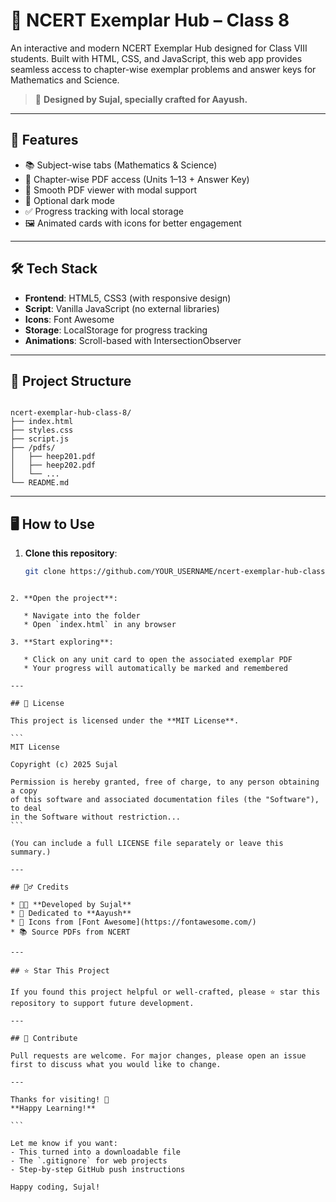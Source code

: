 # 📘 NCERT Exemplar Hub – Class 8

An interactive and modern NCERT Exemplar Hub designed for Class VIII students. Built with HTML, CSS, and JavaScript, this web app provides seamless access to chapter-wise exemplar problems and answer keys for Mathematics and Science.

> 🧠 **Designed by Sujal, specially crafted for Aayush.**

---

## 🚀 Features

- 📚 Subject-wise tabs (Mathematics & Science)
- 📂 Chapter-wise PDF access (Units 1–13 + Answer Key)
- 🧩 Smooth PDF viewer with modal support
- 🌙 Optional dark mode
- ✅ Progress tracking with local storage
- 🖼️ Animated cards with icons for better engagement

---

## 🛠️ Tech Stack

- **Frontend**: HTML5, CSS3 (with responsive design)
- **Script**: Vanilla JavaScript (no external libraries)
- **Icons**: Font Awesome
- **Storage**: LocalStorage for progress tracking
- **Animations**: Scroll-based with IntersectionObserver

---

## 📁 Project Structure

```

ncert-exemplar-hub-class-8/
├── index.html
├── styles.css
├── script.js
├── /pdfs/
│   ├── heep201.pdf
│   ├── heep202.pdf
│   └── ...
└── README.md

````

---

## 🖥️ How to Use

1. **Clone this repository**:
   ```bash
   git clone https://github.com/YOUR_USERNAME/ncert-exemplar-hub-class-8.git
````

2. **Open the project**:

   * Navigate into the folder
   * Open `index.html` in any browser

3. **Start exploring**:

   * Click on any unit card to open the associated exemplar PDF
   * Your progress will automatically be marked and remembered

---

## 📜 License

This project is licensed under the **MIT License**.

```
MIT License

Copyright (c) 2025 Sujal

Permission is hereby granted, free of charge, to any person obtaining a copy
of this software and associated documentation files (the "Software"), to deal
in the Software without restriction...
```

(You can include a full LICENSE file separately or leave this summary.)

---

## 🙋‍♂️ Credits

* 👨‍💻 **Developed by Sujal**
* 💙 Dedicated to **Aayush**
* 🎨 Icons from [Font Awesome](https://fontawesome.com/)
* 📚 Source PDFs from NCERT

---

## ⭐ Star This Project

If you found this project helpful or well-crafted, please ⭐ star this repository to support future development.

---

## 🤝 Contribute

Pull requests are welcome. For major changes, please open an issue first to discuss what you would like to change.

---

Thanks for visiting! 🚀
**Happy Learning!**

```

Let me know if you want:
- This turned into a downloadable file
- The `.gitignore` for web projects
- Step-by-step GitHub push instructions

Happy coding, Sujal!
